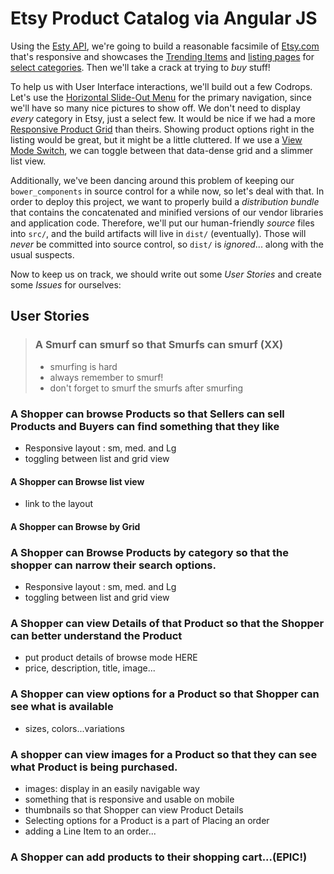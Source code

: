 # Etsy Product Catalog via Angular JS

Using the [Esty API](http://etsy.com/developers), we're going to build a reasonable facsimile of [Etsy.com](http://etsy.com) that's responsive and showcases the [Trending Items](https://www.etsy.com/trending) and [listing pages](https://www.etsy.com/search/toys-and-games) for [select categories](https://www.etsy.com/categories). Then we'll take a crack at trying to _buy_ stuff!

To help us with User Interface interactions, we'll build out a few Codrops. Let's use the [Horizontal Slide-Out Menu](http://tympanus.net/bBlueprints/HorizontalSlideOutMenu/) for the primary navigation, since we'll have so many nice pictures to show off. We don't need to display _every_ category in Etsy, just a select few. It would be nice if we had a more [Responsive Product Grid](http://tympanus.net/Blueprints/ProductGridLayout/) than theirs. Showing product options right in the listing would be great, but it might be a little cluttered. If we use a [View Mode Switch](http://tympanus.net/Blueprints/ViewModeSwitch/), we can toggle between that data-dense grid and a slimmer list view.

Additionally, we've been dancing around this problem of keeping our `bower_components` in source control for a while now, so let's deal with that. In order to deploy this project, we want to properly build a _distribution bundle_ that contains the concatenated and minified versions of our vendor libraries and application code. Therefore, we'll put our human-friendly _source_ files into `src/`, and the build artifacts will live in `dist/` (eventually). Those will _never_ be committed into source control, so `dist/` is _ignored_... along with the usual suspects.

Now to keep us on track, we should write out some _User Stories_ and create some _Issues_ for ourselves:

## User Stories

> ### A Smurf can smurf so that Smurfs can smurf (XX)
>
> * smurfing is hard
> * always remember to smurf!
> * don't forget to smurf the smurfs after smurfing


### A Shopper can browse Products so that Sellers can sell Products and Buyers can find something that they like
* Responsive layout : sm, med. and Lg 
* toggling between list and grid view

#### A Shopper can Browse list view
* link to the layout

#### A Shopper can Browse by Grid

### A Shopper can Browse Products by category so that the shopper can narrow their search options.
* Responsive layout : sm, med. and Lg 
* toggling between list and grid view

### A Shopper can view Details of that Product so that the Shopper can better understand the Product
* put product details of browse mode HERE
* price, description, title, image...
### A Shopper can view options for a Product so that Shopper can see what is available
* sizes, colors...variations

### A shopper can view images for a Product so that they can see what Product is being purchased.
* images: display in an easily navigable way 
* something that is responsive and usable on mobile 
* thumbnails so that Shopper can view Product Details
* Selecting options for a Product is a part of Placing an order
* adding a Line Item to an order... 
    
### A Shopper can add products to their shopping cart...(EPIC!)
